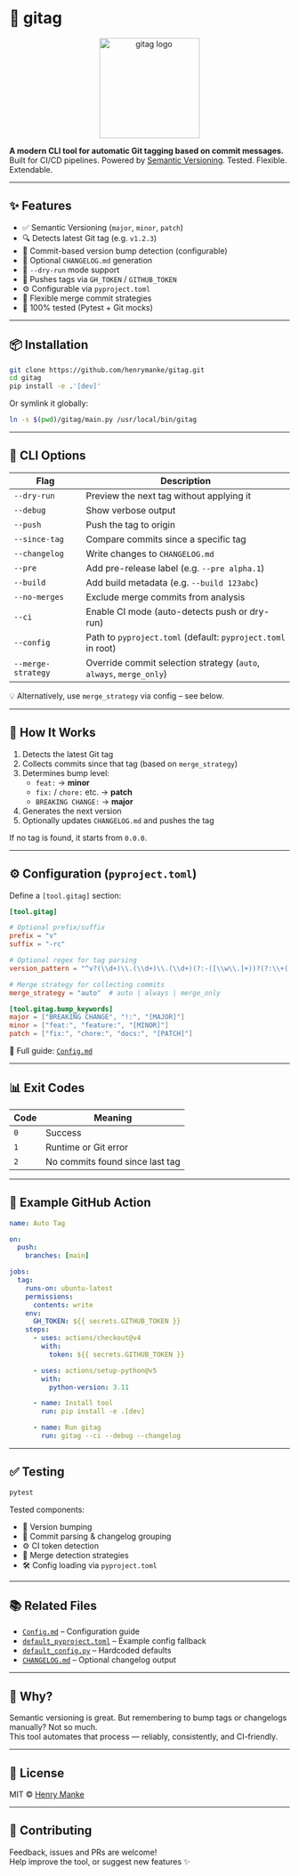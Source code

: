 # 🚀 gitag

<p align="center">
  <img src="./assets/gitag.svg" alt="gitag logo" width="180"/>
</p>

**A modern CLI tool for automatic Git tagging based on commit messages.**  
Built for CI/CD pipelines. Powered by [Semantic Versioning](https://semver.org/). Tested. Flexible. Extendable.

---

## ✨ Features

- ✅ Semantic Versioning (`major`, `minor`, `patch`)
- 🔍 Detects latest Git tag (e.g. `v1.2.3`)
- 🧠 Commit-based version bump detection (configurable)
- 📄 Optional `CHANGELOG.md` generation
- 🔁 `--dry-run` mode support
- 🚀 Pushes tags via `GH_TOKEN` / `GITHUB_TOKEN`
- ⚙️ Configurable via `pyproject.toml`
- 🔀 Flexible merge commit strategies
- 🧪 100% tested (Pytest + Git mocks)

---

## 📦 Installation

```bash
git clone https://github.com/henrymanke/gitag.git
cd gitag
pip install -e .'[dev]'
```

Or symlink it globally:

```bash
ln -s $(pwd)/gitag/main.py /usr/local/bin/gitag
```

---

## 🔧 CLI Options

| Flag               | Description                                                                 |
|--------------------|-----------------------------------------------------------------------------|
| `--dry-run`        | Preview the next tag without applying it                                    |
| `--debug`          | Show verbose output                                                         |
| `--push`           | Push the tag to origin                                                      |
| `--since-tag`      | Compare commits since a specific tag                                        |
| `--changelog`      | Write changes to `CHANGELOG.md`                                             |
| `--pre`            | Add pre-release label (e.g. `--pre alpha.1`)                                |
| `--build`          | Add build metadata (e.g. `--build 123abc`)                                  |
| `--no-merges`      | Exclude merge commits from analysis                                         |
| `--ci`             | Enable CI mode (auto-detects push or dry-run)                               |
| `--config`         | Path to `pyproject.toml` (default: `pyproject.toml` in root)                |
| `--merge-strategy` | Override commit selection strategy (`auto`, `always`, `merge_only`)         |

💡 Alternatively, use `merge_strategy` via config – see below.

---

## 🧠 How It Works

1. Detects the latest Git tag
2. Collects commits since that tag (based on `merge_strategy`)
3. Determines bump level:
   - `feat:` → **minor**
   - `fix:` / `chore:` etc. → **patch**
   - `BREAKING CHANGE:` → **major**
4. Generates the next version
5. Optionally updates `CHANGELOG.md` and pushes the tag

If no tag is found, it starts from `0.0.0`.

---

## ⚙️ Configuration (`pyproject.toml`)

Define a `[tool.gitag]` section:

```toml
[tool.gitag]

# Optional prefix/suffix
prefix = "v"
suffix = "-rc"

# Optional regex for tag parsing
version_pattern = "^v?(\\d+)\\.(\\d+)\\.(\\d+)(?:-([\\w\\.]+))?(?:\\+([\\w\\.]+))?$"

# Merge strategy for collecting commits
merge_strategy = "auto"  # auto | always | merge_only

[tool.gitag.bump_keywords]
major = ["BREAKING CHANGE", "!:", "[MAJOR]"]
minor = ["feat:", "feature:", "[MINOR]"]
patch = ["fix:", "chore:", "docs:", "[PATCH]"]
```

📘 Full guide: [`Config.md`](./CONFIG.md)

---

## 📊 Exit Codes

| Code | Meaning                             |
|------|-------------------------------------|
| `0`  | Success                             |
| `1`  | Runtime or Git error                |
| `2`  | No commits found since last tag     |

---

## 🔁 Example GitHub Action

```yaml
name: Auto Tag

on:
  push:
    branches: [main]

jobs:
  tag:
    runs-on: ubuntu-latest
    permissions:
      contents: write
    env:
      GH_TOKEN: ${{ secrets.GITHUB_TOKEN }}
    steps:
      - uses: actions/checkout@v4
        with:
          token: ${{ secrets.GITHUB_TOKEN }}

      - uses: actions/setup-python@v5
        with:
          python-version: 3.11

      - name: Install tool
        run: pip install -e .[dev]

      - name: Run gitag
        run: gitag --ci --debug --changelog
```

---

## ✅ Testing

```bash
pytest
```

Tested components:

- 🔧 Version bumping
- 🧪 Commit parsing & changelog grouping
- ⚙️ CI token detection
- 🔁 Merge detection strategies
- 🛠 Config loading via `pyproject.toml`

---

## 📚 Related Files

- [`Config.md`](./Config.md) – Configuration guide
- [`default_pyproject.toml`](./default_pyproject.toml) – Example config fallback
- [`default_config.py`](./gitag/config.py) – Hardcoded defaults
- [`CHANGELOG.md`](./CHANGELOG.md) – Optional changelog output

---

## 🧠 Why?

Semantic versioning is great. But remembering to bump tags or changelogs manually? Not so much.  
This tool automates that process — reliably, consistently, and CI-friendly.

---

## 📄 License

MIT © [Henry Manke](https://github.com/henrymanke)

---

## 🤝 Contributing

Feedback, issues and PRs are welcome!  
Help improve the tool, or suggest new features ✨
